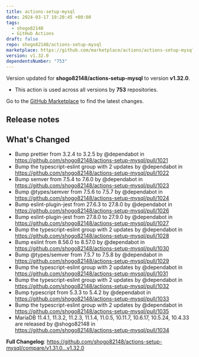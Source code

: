 ```yaml
---
title: actions-setup-mysql
date: 2024-03-17 19:20:45 +00:00
tags:
  - shogo82148
  - GitHub Actions
draft: false
repo: shogo82148/actions-setup-mysql
marketplace: https://github.com/marketplace/actions/actions-setup-mysql
version: v1.32.0
dependentsNumber: "753"
---
```



Version updated for **shogo82148/actions-setup-mysql** to version **v1.32.0**.
- This action is used across all versions by **753** repositories.

Go to the [GitHub Marketplace](https://github.com/marketplace/actions/actions-setup-mysql) to find the latest changes.

## Release notes

## What's Changed
* Bump prettier from 3.2.4 to 3.2.5 by @dependabot in https://github.com/shogo82148/actions-setup-mysql/pull/1021
* Bump the typescript-eslint group with 2 updates by @dependabot in https://github.com/shogo82148/actions-setup-mysql/pull/1022
* Bump semver from 7.5.4 to 7.6.0 by @dependabot in https://github.com/shogo82148/actions-setup-mysql/pull/1023
* Bump @types/semver from 7.5.6 to 7.5.7 by @dependabot in https://github.com/shogo82148/actions-setup-mysql/pull/1024
* Bump eslint-plugin-jest from 27.6.3 to 27.8.0 by @dependabot in https://github.com/shogo82148/actions-setup-mysql/pull/1026
* Bump eslint-plugin-jest from 27.8.0 to 27.9.0 by @dependabot in https://github.com/shogo82148/actions-setup-mysql/pull/1027
* Bump the typescript-eslint group with 2 updates by @dependabot in https://github.com/shogo82148/actions-setup-mysql/pull/1028
* Bump eslint from 8.56.0 to 8.57.0 by @dependabot in https://github.com/shogo82148/actions-setup-mysql/pull/1030
* Bump @types/semver from 7.5.7 to 7.5.8 by @dependabot in https://github.com/shogo82148/actions-setup-mysql/pull/1029
* Bump the typescript-eslint group with 2 updates by @dependabot in https://github.com/shogo82148/actions-setup-mysql/pull/1031
* Bump the typescript-eslint group with 2 updates by @dependabot in https://github.com/shogo82148/actions-setup-mysql/pull/1032
* Bump typescript from 5.3.3 to 5.4.2 by @dependabot in https://github.com/shogo82148/actions-setup-mysql/pull/1033
* Bump the typescript-eslint group with 2 updates by @dependabot in https://github.com/shogo82148/actions-setup-mysql/pull/1035
* MariaDB 11.4.1, 11.3.2, 11.2.3, 11.1.4, 11.0.5, 10.11.7, 10.6.17, 10.5.24, 10.4.33 are released by @shogo82148 in https://github.com/shogo82148/actions-setup-mysql/pull/1034


**Full Changelog**: https://github.com/shogo82148/actions-setup-mysql/compare/v1.31.0...v1.32.0
